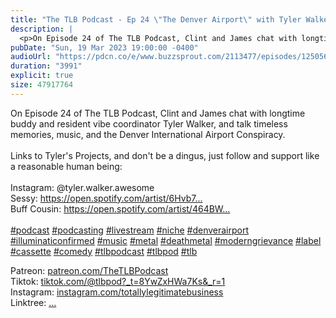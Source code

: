 ```yaml
---
title: "The TLB Podcast - Ep 24 \"The Denver Airport\" with Tyler Walker"
description: |
  <p>On Episode 24 of The TLB Podcast, Clint and James chat with longtime buddy and resident vibe coordinator Tyler Walker, and talk timeless memories, music, and the Denver International Airport Conspiracy.<br/><br/>Links to Tyler&apos;s Projects, and don&apos;t be a dingus, just follow and support like a reasonable human being:<br/><br/>Instagram: @tyler.walker.awesome<br/>Sessy: <a href='https://www.youtube.com/redirect?event=video_description&amp;redir_token=QUFFLUhqbXF2QkpodFJ5cl9zZUE3VFJEQjlJM3ZSZWU5d3xBQ3Jtc0ttUDJGZGc2S3VldVowNllKUmdORVI2dEVkVHI0RE9xbzF0c2tDd1I4d1BwRDdxWG8xTEpNeURwN0hNdGdUQkRlSmtvX1hUY056cF9NdktPaVpNS2RZQmpnV2dBMTl2TnFGU3dXYlNMZXZaa0RERVZMcw&amp;q=https%3A%2F%2Fopen.spotify.com%2Fartist%2F6Hvb7pmSJcY9iXMe2hyoYS&amp;v=AuFXa0vTTbM'>https://open.spotify.com/artist/6Hvb7...</a><br/>Buff Cousin: <a href='https://www.youtube.com/redirect?event=video_description&amp;redir_token=QUFFLUhqa2dlMnBocDVPN2pOTFdUc3ptQk9lNkl6VjFad3xBQ3Jtc0ttcTRwVW5VdEp4U2lwSmpvVGFVMnl1amxWdHpxWkxXQWdtUWhLX2l5QXh0dkZNQTU4RnktaWZBU09Wbl9ZT2ZqS0wxeFIxVzBRdURfY00wUW1sVnlJM0thdEJlUkQ4Z3lyekFMRWFJMWpMdkM1aVJsdw&amp;q=https%3A%2F%2Fopen.spotify.com%2Fartist%2F464BWJ6mQrvweucv3IrRWp&amp;v=AuFXa0vTTbM'>https://open.spotify.com/artist/464BW...</a><br/><br/><a href='https://www.youtube.com/hashtag/podcast'>#podcast</a> <a href='https://www.youtube.com/hashtag/podcasting'>#podcasting</a> <a href='https://www.youtube.com/hashtag/livestream'>#livestream</a> <a href='https://www.youtube.com/hashtag/niche'>#niche</a> <a href='https://www.youtube.com/hashtag/denverairport'>#denverairport</a> <a href='https://www.youtube.com/hashtag/illuminaticonfirmed'>#illuminaticonfirmed</a> <a href='https://www.youtube.com/hashtag/music'>#music</a> <a href='https://www.youtube.com/hashtag/metal'>#metal</a> <a href='https://www.youtube.com/hashtag/deathmetal'>#deathmetal</a> <a href='https://www.youtube.com/hashtag/moderngrievance'>#moderngrievance</a> <a href='https://www.youtube.com/hashtag/label'>#label</a> <a href='https://www.youtube.com/hashtag/cassette'>#cassette</a> <a href='https://www.youtube.com/hashtag/comedy'>#comedy</a> <a href='https://www.youtube.com/hashtag/tlbpodcast'>#tlbpodcast</a> <a href='https://www.youtube.com/hashtag/tlbpod'>#tlbpod</a> <a href='https://www.youtube.com/hashtag/tlb'>#tlb</a></p><p>Patreon: <a href='https://www.youtube.com/redirect?event=channel_description&amp;redir_token=QUFFLUhqbHJwOWd4SjlUSkRCaG9HTnBLUWtMaUVjRWd5Z3xBQ3Jtc0tuRGV5Nl9WT0l1eTZsdjhOQUVJTmR6RzJMWDhJeFhSOElCNTNQdTBwVk9Gd0N6RE5FMWNCNmZ4TXRhNHZhS0hzdEltdEppNUlpUTFCN1lSeGZQVFNwS2dlSkUxb2p6Ui1iTTVGYmY3NVZVY0hJNWFaNA&amp;q=https%3A%2F%2Fwww.patreon.com%2FTheTLBPodcast'>patreon.com/TheTLBPodcast</a><br/>Tiktok: <a href='https://www.youtube.com/redirect?event=channel_description&amp;redir_token=QUFFLUhqa3hqQTB0SGVhSl94YjdxZnhjMEN1eWk3OXYtd3xBQ3Jtc0ttZFFJYjAxMHlXeDFsWm54Mlk3S240d2VWUGwxWjQzSmdmM3VkX2g4aHk2eTYzX1VUN1FtcjFueW9hcXEtV3FLdTZRQzNwQUt6anBGbzFLMXVhc0s4LUp2WndRV1NnY3I4dEd4WkxpZ0ZfMHBwYkJYSQ&amp;q=https%3A%2F%2Fwww.tiktok.com%2F%40tlbpod%3F_t%3D8YwZxHWa7Ks%26_r%3D1'>tiktok.com/@tlbpod?_t=8YwZxHWa7Ks&amp;_r=1</a><br/>Instagram: <a href='https://www.youtube.com/redirect?event=channel_description&amp;redir_token=QUFFLUhqbm9fRUxibWVsdmNmazlnc3YtREhhb0xfSHZTd3xBQ3Jtc0ttVGVJX3VEeld4Y255MHc5d3d1S3pVc2RGbUVIQWZGX2lXR3FBSWl0dTZfbW54WUdnUUdtanBMcEowUzA3MmNUekdBWXIzNU9VVDhZbEctbzlMOEFqbnBFQS0wRHM3bGJyUE9Hczg4ZjFUVFpLZ3g5bw&amp;q=https%3A%2F%2Fwww.instagram.com%2Ftotallylegitimatebusiness%2F'>instagram.com/totallylegitimatebusiness</a><br/>Linktree: <a href='https://www.youtube.com/redirect?event=channel_description&amp;redir_token=QUFFLUhqbU5BOGhSR2I4SlVYTGJCSldXMnhpa0pNWWJuQXxBQ3Jtc0trSS1FaDl1ZHBQVVlndjI0eFVWcTlrUFNmRS1Ka1hNRkVZQnk1WWZNSlpHLVhRNWRIYVlCRmZaa2xEbmFPTlJMaHFSblZuTTItMkxEY0phSzJaMzk5YkhGb1JJVUtnZlBXQk14VlN1Ri1nbkRJQUVNbw&amp;q=linktr.ee%2Ftotallylegitimatebusiness'>...</a></p>
pubDate: "Sun, 19 Mar 2023 19:00:00 -0400"
audioUrl: "https://pdcn.co/e/www.buzzsprout.com/2113477/episodes/12505647-the-tlb-podcast-ep-24-the-denver-airport-with-tyler-walker.mp3"
duration: "3991"
explicit: true
size: 47917764
---
```


<p>On Episode 24 of The TLB Podcast, Clint and James chat with longtime buddy and resident vibe coordinator Tyler Walker, and talk timeless memories, music, and the Denver International Airport Conspiracy.<br/><br/>Links to Tyler&apos;s Projects, and don&apos;t be a dingus, just follow and support like a reasonable human being:<br/><br/>Instagram: @tyler.walker.awesome<br/>Sessy: <a href='https://www.youtube.com/redirect?event=video_description&amp;redir_token=QUFFLUhqbXF2QkpodFJ5cl9zZUE3VFJEQjlJM3ZSZWU5d3xBQ3Jtc0ttUDJGZGc2S3VldVowNllKUmdORVI2dEVkVHI0RE9xbzF0c2tDd1I4d1BwRDdxWG8xTEpNeURwN0hNdGdUQkRlSmtvX1hUY056cF9NdktPaVpNS2RZQmpnV2dBMTl2TnFGU3dXYlNMZXZaa0RERVZMcw&amp;q=https%3A%2F%2Fopen.spotify.com%2Fartist%2F6Hvb7pmSJcY9iXMe2hyoYS&amp;v=AuFXa0vTTbM'>https://open.spotify.com/artist/6Hvb7...</a><br/>Buff Cousin: <a href='https://www.youtube.com/redirect?event=video_description&amp;redir_token=QUFFLUhqa2dlMnBocDVPN2pOTFdUc3ptQk9lNkl6VjFad3xBQ3Jtc0ttcTRwVW5VdEp4U2lwSmpvVGFVMnl1amxWdHpxWkxXQWdtUWhLX2l5QXh0dkZNQTU4RnktaWZBU09Wbl9ZT2ZqS0wxeFIxVzBRdURfY00wUW1sVnlJM0thdEJlUkQ4Z3lyekFMRWFJMWpMdkM1aVJsdw&amp;q=https%3A%2F%2Fopen.spotify.com%2Fartist%2F464BWJ6mQrvweucv3IrRWp&amp;v=AuFXa0vTTbM'>https://open.spotify.com/artist/464BW...</a><br/><br/><a href='https://www.youtube.com/hashtag/podcast'>#podcast</a> <a href='https://www.youtube.com/hashtag/podcasting'>#podcasting</a> <a href='https://www.youtube.com/hashtag/livestream'>#livestream</a> <a href='https://www.youtube.com/hashtag/niche'>#niche</a> <a href='https://www.youtube.com/hashtag/denverairport'>#denverairport</a> <a href='https://www.youtube.com/hashtag/illuminaticonfirmed'>#illuminaticonfirmed</a> <a href='https://www.youtube.com/hashtag/music'>#music</a> <a href='https://www.youtube.com/hashtag/metal'>#metal</a> <a href='https://www.youtube.com/hashtag/deathmetal'>#deathmetal</a> <a href='https://www.youtube.com/hashtag/moderngrievance'>#moderngrievance</a> <a href='https://www.youtube.com/hashtag/label'>#label</a> <a href='https://www.youtube.com/hashtag/cassette'>#cassette</a> <a href='https://www.youtube.com/hashtag/comedy'>#comedy</a> <a href='https://www.youtube.com/hashtag/tlbpodcast'>#tlbpodcast</a> <a href='https://www.youtube.com/hashtag/tlbpod'>#tlbpod</a> <a href='https://www.youtube.com/hashtag/tlb'>#tlb</a></p><p>Patreon: <a href='https://www.youtube.com/redirect?event=channel_description&amp;redir_token=QUFFLUhqbHJwOWd4SjlUSkRCaG9HTnBLUWtMaUVjRWd5Z3xBQ3Jtc0tuRGV5Nl9WT0l1eTZsdjhOQUVJTmR6RzJMWDhJeFhSOElCNTNQdTBwVk9Gd0N6RE5FMWNCNmZ4TXRhNHZhS0hzdEltdEppNUlpUTFCN1lSeGZQVFNwS2dlSkUxb2p6Ui1iTTVGYmY3NVZVY0hJNWFaNA&amp;q=https%3A%2F%2Fwww.patreon.com%2FTheTLBPodcast'>patreon.com/TheTLBPodcast</a><br/>Tiktok: <a href='https://www.youtube.com/redirect?event=channel_description&amp;redir_token=QUFFLUhqa3hqQTB0SGVhSl94YjdxZnhjMEN1eWk3OXYtd3xBQ3Jtc0ttZFFJYjAxMHlXeDFsWm54Mlk3S240d2VWUGwxWjQzSmdmM3VkX2g4aHk2eTYzX1VUN1FtcjFueW9hcXEtV3FLdTZRQzNwQUt6anBGbzFLMXVhc0s4LUp2WndRV1NnY3I4dEd4WkxpZ0ZfMHBwYkJYSQ&amp;q=https%3A%2F%2Fwww.tiktok.com%2F%40tlbpod%3F_t%3D8YwZxHWa7Ks%26_r%3D1'>tiktok.com/@tlbpod?_t=8YwZxHWa7Ks&amp;_r=1</a><br/>Instagram: <a href='https://www.youtube.com/redirect?event=channel_description&amp;redir_token=QUFFLUhqbm9fRUxibWVsdmNmazlnc3YtREhhb0xfSHZTd3xBQ3Jtc0ttVGVJX3VEeld4Y255MHc5d3d1S3pVc2RGbUVIQWZGX2lXR3FBSWl0dTZfbW54WUdnUUdtanBMcEowUzA3MmNUekdBWXIzNU9VVDhZbEctbzlMOEFqbnBFQS0wRHM3bGJyUE9Hczg4ZjFUVFpLZ3g5bw&amp;q=https%3A%2F%2Fwww.instagram.com%2Ftotallylegitimatebusiness%2F'>instagram.com/totallylegitimatebusiness</a><br/>Linktree: <a href='https://www.youtube.com/redirect?event=channel_description&amp;redir_token=QUFFLUhqbU5BOGhSR2I4SlVYTGJCSldXMnhpa0pNWWJuQXxBQ3Jtc0trSS1FaDl1ZHBQVVlndjI0eFVWcTlrUFNmRS1Ka1hNRkVZQnk1WWZNSlpHLVhRNWRIYVlCRmZaa2xEbmFPTlJMaHFSblZuTTItMkxEY0phSzJaMzk5YkhGb1JJVUtnZlBXQk14VlN1Ri1nbkRJQUVNbw&amp;q=linktr.ee%2Ftotallylegitimatebusiness'>...</a></p>
